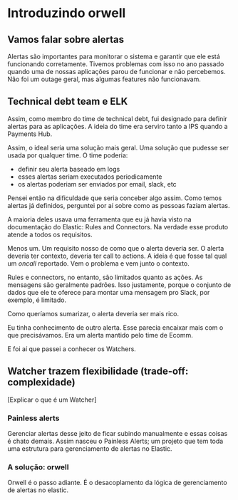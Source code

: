 # Introduzindo orwell

## Vamos falar sobre alertas

Alertas são importantes para monitorar o sistema e garantir que ele está funcionando corretamente.
Tivemos problemas com isso no ano passado quando uma de nossas aplicações parou de funcionar e não percebemos. Não foi
um outage geral, mas algumas features não funcionavam.

## Technical debt team e ELK

Assim, como membro do time de technical debt, fui designado para definir alertas para as aplicações. A ideia do time era
serviro tanto a IPS quando a Payments Hub.

Assim, o ideal seria uma solução mais geral. Uma solução que pudesse ser usada por qualquer time. O time poderia:

- definir seu alerta baseado em logs
- esses alertas seriam executados periodicamente
- os alertas poderiam ser enviados por email, slack, etc

Pensei então na dificuldade que seria conceber algo assim. Como temos alertas já definidos, perguntei por aí sobre como
as pessoas faziam alertas.

A maioria deles usava uma ferramenta que eu já havia visto na documentação do Elastic: Rules and Connectors. Na verdade
esse produto atende a todos os requisitos.

Menos um. Um requisito nosso de como que o alerta deveria ser. O alerta deveria ter contexto, deveria ter call to
actions. A ideia é que fosse tal qual um _oncall_ reportado. Vem o problema e vem junto o contexto.

Rules e connectors, no entanto, são limitados quanto as ações. As mensagens são geralmente padrões. Isso justamente,
porque o conjunto de dados que ele te oferece para montar uma mensagem pro Slack, por exemplo, é limitado.

Como queríamos sumarizar, o alerta deveria ser mais rico.

Eu tinha conhecimento de outro alerta. Esse parecia encaixar mais com o que precisávamos. Era um alerta mantido pelo
time de Ecomm.

E foi aí que passei a conhecer os Watchers.

## Watcher trazem flexibilidade (trade-off: complexidade)

[Explicar o que é um Watcher]

### Painless alerts

Gerenciar alertas desse jeito de ficar subindo manualmente e essas coisas é chato demais. Assim nasceu o Painless
Alerts; um projeto que tem toda uma estrutura para gerenciamento de alertas no Elastic.

### A solução: orwell

Orwell é o passo adiante. É o desacoplamento da lógica de gerenciamento de alertas no elastic.
